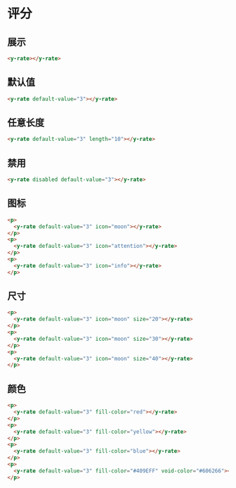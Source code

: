 # 评分

## 展示

```html preview
<y-rate></y-rate>
```

## 默认值

```html preview
<y-rate default-value="3"></y-rate>
```

## 任意长度

```html preview
<y-rate default-value="3" length="10"></y-rate>
```

## 禁用

```html preview
<y-rate disabled default-value="3"></y-rate>
```

## 图标

```html preview
<p>
  <y-rate default-value="3" icon="moon"></y-rate>
</p>
<p>
  <y-rate default-value="3" icon="attention"></y-rate>
</p>
<p>
  <y-rate default-value="3" icon="info"></y-rate>
</p>
```

## 尺寸

```html preview
<p>
  <y-rate default-value="3" icon="moon" size="20"></y-rate>
</p>
<p>
  <y-rate default-value="3" icon="moon" size="30"></y-rate>
</p>
<p>
  <y-rate default-value="3" icon="moon" size="40"></y-rate>
</p>
```

## 颜色

```html preview
<p>
  <y-rate default-value="3" fill-color="red"></y-rate>
</p>
<p>
  <y-rate default-value="3" fill-color="yellow"></y-rate>
</p>
<p>
  <y-rate default-value="3" fill-color="blue"></y-rate>
</p>
<p>
  <y-rate default-value="3" fill-color="#409EFF" void-color="#606266"></y-rate>
</p>
```
